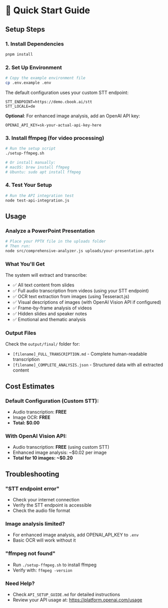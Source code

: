 # 🚀 Quick Start Guide

## Setup Steps

### 1. Install Dependencies
```bash
pnpm install
```

### 2. Set Up Environment
```bash
# Copy the example environment file
cp .env.example .env
```

The default configuration uses your custom STT endpoint:
```
STT_ENDPOINT=https://demo.cbook.ai/stt
STT_LOCALE=de
```

**Optional**: For enhanced image analysis, add an OpenAI API key:
```
OPENAI_API_KEY=sk-your-actual-api-key-here
```

### 3. Install ffmpeg (for video processing)
```bash
# Run the setup script
./setup-ffmpeg.sh

# Or install manually:
# macOS: brew install ffmpeg
# Ubuntu: sudo apt install ffmpeg
```

### 4. Test Your Setup
```bash
# Run the API integration test
node test-api-integration.js
```

## Usage

### Analyze a PowerPoint Presentation
```bash
# Place your PPTX file in the uploads folder
# Then run:
node src/comprehensive-analyzer.js uploads/your-presentation.pptx
```

### What You'll Get

The system will extract and transcribe:
- ✅ All text content from slides
- ✅ Full audio transcription from videos (using your STT endpoint)
- ✅ OCR text extraction from images (using Tesseract.js)
- ✅ Visual descriptions of images (with OpenAI Vision API if configured)
- ✅ Frame-by-frame analysis of videos
- ✅ Hidden slides and speaker notes
- ✅ Emotional and thematic analysis

### Output Files

Check the `output/final/` folder for:
- `[filename]_FULL_TRANSCRIPTION.md` - Complete human-readable transcription
- `[filename]_COMPLETE_ANALYSIS.json` - Structured data with all extracted content

## Cost Estimates

### Default Configuration (Custom STT):
- Audio transcription: **FREE**
- Image OCR: **FREE**
- **Total: $0.00**

### With OpenAI Vision API:
- Audio transcription: **FREE** (using custom STT)
- Enhanced image analysis: ~$0.02 per image
- **Total for 10 images: ~$0.20**

## Troubleshooting

### "STT endpoint error"
- Check your internet connection
- Verify the STT endpoint is accessible
- Check the audio file format

### Image analysis limited?
- For enhanced image analysis, add OPENAI_API_KEY to `.env`
- Basic OCR will work without it

### "ffmpeg not found"
- Run `./setup-ffmpeg.sh` to install ffmpeg
- Verify with: `ffmpeg -version`

### Need Help?
- Check `API_SETUP_GUIDE.md` for detailed instructions
- Review your API usage at: https://platform.openai.com/usage